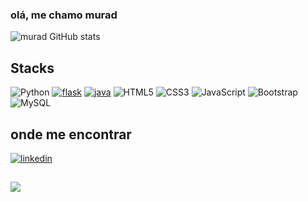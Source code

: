 ### olá, me chamo murad ##
![murad GitHub stats](https://github-readme-stats.vercel.app/api?username=muradpontes&show_icons=true&theme=graywhite&count_private=true)

## Stacks
![Python](https://img.shields.io/badge/python-3670A0?style=for-the-badge&logo=python&logoColor=ffdd54) [![flask](https://img.shields.io/badge/Flask-000000?style=for-the-badge&logo=flask&logoColor=white)](https://flask.palletsprojects.com/en/2.2.x/) [![java](https://img.shields.io/badge/Java-ED8B00?style=for-the-badge&logo=java&logoColor=white)](https://www.java.com/pt-BR/) ![HTML5](https://img.shields.io/badge/html5-%23E34F26.svg?style=for-the-badge&logo=html5&logoColor=white) ![CSS3](https://img.shields.io/badge/css3-%231572B6.svg?style=for-the-badge&logo=css3&logoColor=white) ![JavaScript](https://img.shields.io/badge/javascript-%23323330.svg?style=for-the-badge&logo=javascript&logoColor=%23F7DF1E) ![Bootstrap](https://img.shields.io/badge/bootstrap-%23563D7C.svg?style=for-the-badge&logo=bootstrap&logoColor=white)  ![MySQL](https://img.shields.io/badge/mysql-%2300f.svg?style=for-the-badge&logo=mysql&logoColor=white) 

## onde me encontrar ##
[![linkedin](https://img.shields.io/badge/LinkedIn-0077B5?style=for-the-badge&logo=linkedin&logoColor=white)](http://linkedin.com/in/muradpontes)

## 
[![](https://visitcount.itsvg.in/api?id=muradpontes&label=Profile%20Views&color=12&icon=5&pretty=true)](https://visitcount.itsvg.in)
